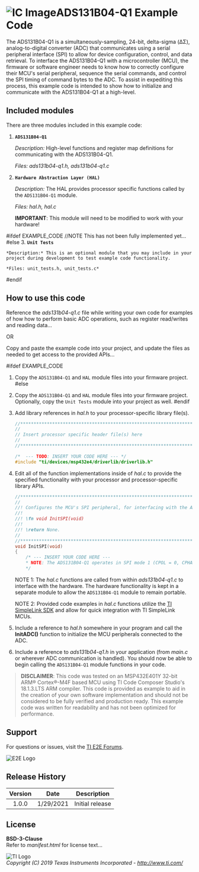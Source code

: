 ![IC Image](http://www.ti.com/graphics/folders/partimages/ADS131B04-Q1.jpg)ADS131B04-Q1 Example Code
=====================

The ADS131B04-Q1 is a simultaneously-sampling, 24-bit, delta-sigma (ΔΣ), analog-to-digital converter (ADC) that communicates using a serial peripheral interface (SPI) to allow for device configuration, control, and data retrieval. To interface the ADS131B04-Q1 with a microcontroller (MCU), the firmware or software engineer needs to know how to correctly configure their MCU's serial peripheral, sequence the serial commands, and control the SPI timing of command bytes to the ADC. To assist in expediting this process, this example code is intended to show how to initialize and communicate with the ADS131B04-Q1 at a high-level.

Included modules
----------------

There are three modules included in this example code:

1.  **`ADS131B04-Q1`**

	*Description:* High-level functions and register map definitions for communicating with the ADS131B04-Q1.
	
	*Files: ads131b04-q1.h, ads131b04-q1.c*

2.  **`Hardware Abstraction Layer (HAL)`**

	*Description:* The HAL provides processor specific functions called by the `ADS131B04-Q1` module.
	
	*Files: hal.h, hal.c*
	
	**IMPORTANT**: This module will need to be modified to work with your hardware!

#ifdef EXAMPLE_CODE 		//NOTE This has not been fully implemented yet...
#else
3. **`Unit Tests`**

	*Description:* This is an optional module that you may include in your project during development to test example code functionality.

	*Files: unit_tests.h, unit_tests.c*
#endif

How to use this code
--------------------

Reference the *ads131b04-q1.c* file while writing your own code for examples of how how to perform basic ADC operations, such as register read/writes and reading data...

OR

Copy and paste the example code into your project, and update the files as needed to get access to the provided APIs...

#ifdef EXAMPLE_CODE
 1. Copy the `ADS131B04-Q1` and `HAL` module files into your firmware project.
#else
 1. Copy the `ADS131B04-Q1` and `HAL` module files into your firmware project. Optionally, copy the `Unit Tests` module into your project as well.
#endif
 2. Add library references in *hal.h* to your processor-specific library file(s).
	```c
	//****************************************************************************
	//
	// Insert processor specific header file(s) here
	//
	//****************************************************************************"
	
	/*  --- TODO: INSERT YOUR CODE HERE --- */
	#include "ti/devices/msp432e4/driverlib/driverlib.h"
	
	```

 3. Edit all of the function implementations inside of *hal.c* to provide the specified functionality with your processor and processor-specific library APIs. 
	```c
	//*****************************************************************************
	//
	//! Configures the MCU's SPI peripheral, for interfacing with the ADC.
	//!
	//! \fn void InitSPI(void)
	//!
	//! \return None.
	//
	//*****************************************************************************
	void InitSPI(void)
	{
		/* --- INSERT YOUR CODE HERE ---
		* NOTE: The ADS131B04-Q1 operates in SPI mode 1 (CPOL = 0, CPHA = 1).
		*/
	```
	NOTE 1: The *hal.c* functions are called from within *ads131b04-q1.c* to interface with the hardware. The hardware functionality is kept in a separate module to allow the `ADS131B04-Q1` module to remain portable.
	
	NOTE 2: Provided code examples in *hal.c* functions utilize the [TI SimpleLink SDK](http://www.ti.com/wireless-connectivity/simplelink-solutions/overview/software.html) and allow for quick integration with TI SimpleLink MCUs.
	
 4. Include a reference to *hal.h* somewhere in your program and call the **InitADC()** function to initialize the MCU peripherals connected to the ADC.

 5. Include a reference to *ads131b04-q1.h* in your application (from *main.c* or wherever ADC communication is handled). You should now be able to begin calling the `ADS131B04-Q1` module functions in your code.

> **DISCLAIMER**: This code was tested on an MSP432E401Y 32-bit ARM® Cortex®-M4F based MCU using TI Code Composer Studio's 18.1.3.LTS ARM compiler. This code is provided as example to aid in the creation of your own software implementation and should not be considered to be fully verified and production ready. This example code was written for readability and has not been optimized for performance.

Support
-------

For questions or issues, visit the [TI E2E Forums](https://e2e.ti.com/).

![E2E Logo](http://e2e.ti.com/resized-image/__size/75x0/__key/CommunityServer-Wikis-Components-Files/00-00-00-01-27/2234.ti_2D00_e2e_2D00_Pos_2D00_no_2D00_text_2D00_150.jpg)

Release History
---------------
| Version     | Date        | Description            |
|:-----------:| ----------- | ---------------------- |
| 1.0.0       | 1/29/2021   | Initial release        |

License
-------

**BSD-3-Clause**  
Refer to *manifest.html* for license text...

![TI Logo](http://www.ti.com/assets/images/ic-logo.png)  
*Copyright (C) 2019 Texas Instruments Incorporated - http://www.ti.com/*